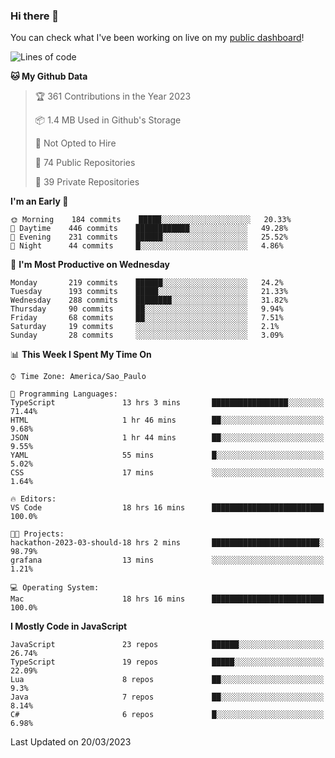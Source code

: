 ### Hi there 👋

<!--
**guicaulada/guicaulada** is a ✨ _special_ ✨ repository because its `README.md` (this file) appears on your GitHub profile.

Here are some ideas to get you started:

- 🔭 I’m currently working on ...
- 🌱 I’m currently learning ...
- 👯 I’m looking to collaborate on ...
- 🤔 I’m looking for help with ...
- 💬 Ask me about ...
- 📫 How to reach me: ...
- 😄 Pronouns: ...
- ⚡ Fun fact: ...
-->

You can check what I've been working on live on my [public dashboard](https://guicaulada.grafana.net/public-dashboards/7b7f644500ec4e6cb5d7a4e7b5ed0dab)!

<!--START_SECTION:waka-->
![Lines of code](https://img.shields.io/badge/From%20Hello%20World%20I%27ve%20Written-9.5%20million%20lines%20of%20code-blue)

**🐱 My Github Data** 

> 🏆 361 Contributions in the Year 2023
 > 
> 📦 1.4 MB Used in Github's Storage 
 > 
> 🚫 Not Opted to Hire
 > 
> 📜 74 Public Repositories 
 > 
> 🔑 39 Private Repositories  
 > 
**I'm an Early 🐤** 

```text
🌞 Morning    184 commits    █████░░░░░░░░░░░░░░░░░░░░   20.33% 
🌆 Daytime    446 commits    ████████████░░░░░░░░░░░░░   49.28% 
🌃 Evening    231 commits    ██████░░░░░░░░░░░░░░░░░░░   25.52% 
🌙 Night      44 commits     █░░░░░░░░░░░░░░░░░░░░░░░░   4.86%

```
📅 **I'm Most Productive on Wednesday** 

```text
Monday       219 commits    ██████░░░░░░░░░░░░░░░░░░░   24.2% 
Tuesday      193 commits    █████░░░░░░░░░░░░░░░░░░░░   21.33% 
Wednesday    288 commits    ████████░░░░░░░░░░░░░░░░░   31.82% 
Thursday     90 commits     ██░░░░░░░░░░░░░░░░░░░░░░░   9.94% 
Friday       68 commits     ██░░░░░░░░░░░░░░░░░░░░░░░   7.51% 
Saturday     19 commits     ░░░░░░░░░░░░░░░░░░░░░░░░░   2.1% 
Sunday       28 commits     ░░░░░░░░░░░░░░░░░░░░░░░░░   3.09%

```


📊 **This Week I Spent My Time On** 

```text
⌚︎ Time Zone: America/Sao_Paulo

💬 Programming Languages: 
TypeScript               13 hrs 3 mins       █████████████████░░░░░░░░   71.44% 
HTML                     1 hr 46 mins        ██░░░░░░░░░░░░░░░░░░░░░░░   9.68% 
JSON                     1 hr 44 mins        ██░░░░░░░░░░░░░░░░░░░░░░░   9.55% 
YAML                     55 mins             █░░░░░░░░░░░░░░░░░░░░░░░░   5.02% 
CSS                      17 mins             ░░░░░░░░░░░░░░░░░░░░░░░░░   1.64%

🔥 Editors: 
VS Code                  18 hrs 16 mins      █████████████████████████   100.0%

🐱‍💻 Projects: 
hackathon-2023-03-should-18 hrs 2 mins       ████████████████████████░   98.79% 
grafana                  13 mins             ░░░░░░░░░░░░░░░░░░░░░░░░░   1.21%

💻 Operating System: 
Mac                      18 hrs 16 mins      █████████████████████████   100.0%

```

**I Mostly Code in JavaScript** 

```text
JavaScript               23 repos            ██████░░░░░░░░░░░░░░░░░░░   26.74% 
TypeScript               19 repos            █████░░░░░░░░░░░░░░░░░░░░   22.09% 
Lua                      8 repos             ██░░░░░░░░░░░░░░░░░░░░░░░   9.3% 
Java                     7 repos             ██░░░░░░░░░░░░░░░░░░░░░░░   8.14% 
C#                       6 repos             █░░░░░░░░░░░░░░░░░░░░░░░░   6.98%

```



 Last Updated on 20/03/2023
<!--END_SECTION:waka-->
